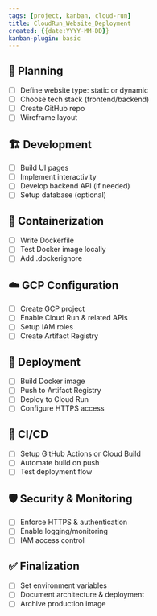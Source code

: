 ```yaml
---
tags: [project, kanban, cloud-run]
title: CloudRun_Website_Deployment
created: {{date:YYYY-MM-DD}}
kanban-plugin: basic
---
```


## 🧠 Planning
- [ ] Define website type: static or dynamic
- [ ] Choose tech stack (frontend/backend)
- [ ] Create GitHub repo
- [ ] Wireframe layout

## 🏗️ Development
- [ ] Build UI pages
- [ ] Implement interactivity
- [ ] Develop backend API (if needed)
- [ ] Setup database (optional)

## 🐳 Containerization
- [ ] Write Dockerfile
- [ ] Test Docker image locally
- [ ] Add .dockerignore

## ☁️ GCP Configuration
- [ ] Create GCP project
- [ ] Enable Cloud Run & related APIs
- [ ] Setup IAM roles
- [ ] Create Artifact Registry

## 🚀 Deployment
- [ ] Build Docker image
- [ ] Push to Artifact Registry
- [ ] Deploy to Cloud Run
- [ ] Configure HTTPS access

## 🔁 CI/CD
- [ ] Setup GitHub Actions or Cloud Build
- [ ] Automate build on push
- [ ] Test deployment flow

## 🛡️ Security & Monitoring
- [ ] Enforce HTTPS & authentication
- [ ] Enable logging/monitoring
- [ ] IAM access control

## ✅ Finalization
- [ ] Set environment variables
- [ ] Document architecture & deployment
- [ ] Archive production image
